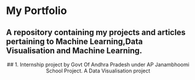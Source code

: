 # My Portfolio

## A repository containing my projects and articles pertaining to Machine Learning,Data Visualisation and Machine Learning.

<p align="center">
## 1. Internship project by Govt Of Andhra Pradesh under AP Janambhoomi School Project.
A Data Visualisation project
